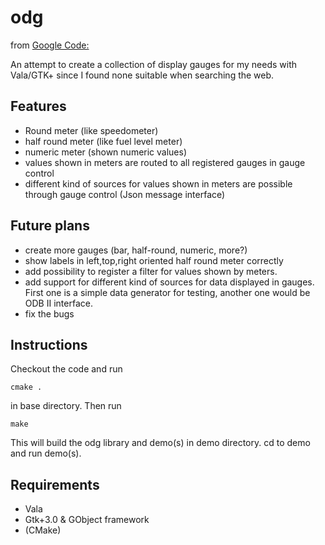 # odg
from [Google Code:](https://code.google.com/p/odg)

An attempt to create a collection of display gauges for my needs with Vala/GTK+ since I found none suitable when searching the web.

## Features
- Round meter (like speedometer)
- half round meter (like fuel level meter)
- numeric meter (shown numeric values)
- values shown in meters are routed to all registered gauges in gauge control
- different kind of sources for values shown in meters are possible through gauge control (Json message interface)

## Future plans
- create more gauges (bar, half-round, numeric, more?)
- show labels in left,top,right oriented half round meter correctly
- add possibility to register a filter for values shown by meters.
- add support for different kind of sources for data displayed in gauges. First one is a simple data generator for testing, another one would be ODB II interface.
- fix the bugs

## Instructions

Checkout the code and run

    cmake .

in base directory.
Then run

    make

This will build the odg library and demo(s) in demo directory.
cd to demo and run demo(s).

## Requirements

- Vala
- Gtk+3.0 & GObject framework
- (CMake)
